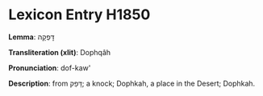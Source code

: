 # Lexicon Entry H1850

**Lemma**: דׇּפְקָה

**Transliteration (xlit)**: Dophqâh

**Pronunciation**: dof-kaw'

**Description**:
from דָּפַק; a knock; Dophkah, a place in the Desert; Dophkah.
